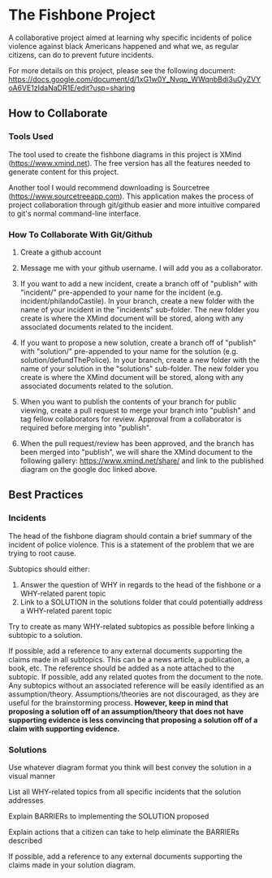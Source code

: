 # The Fishbone Project
A collaborative project aimed at learning why specific incidents of police violence against black Americans happened and what we, as regular citizens, can do to prevent future incidents.

For more details on this project, please see the following document:
https://docs.google.com/document/d/1xG1w0Y_Nvqp_WWqnbBdi3uOyZVYoA6VE1zIdaNaDR1E/edit?usp=sharing

## How to Collaborate
### Tools Used
The tool used to create the fishbone diagrams in this project is XMind (https://www.xmind.net). The free version has all the features needed to generate content for this project.

Another tool I would recommend downloading is Sourcetree (https://www.sourcetreeapp.com). This application makes the process of project collaboration through git/github easier and more intuitive compared to git's normal command-line interface.

### How To Collaborate With Git/Github
1. Create a github account

2. Message me with your github username. I will add you as a collaborator.

3. If you want to add a new incident, create a branch off of "publish" with "incident/" pre-appended to your name for the incident (e.g. incident/philandoCastile). In your branch, create a new folder with the name of your incident in the "incidents" sub-folder. The new folder you create is where the XMind document will be stored, along with any associated documents related to the incident.

4. If you want to propose a new solution, create a branch off of "publish" with "solution/" pre-appended to your name for the solution (e.g. solution/defundThePolice). In your branch, create a new folder with the name of your solution in the "solutions" sub-folder. The new folder you create is where the XMind document will be stored, along with any associated documents related to the solution.

5. When you want to publish the contents of your branch for public viewing, create a pull request to merge your branch into "publish" and tag fellow collaborators for review. Approval from a collaborator is required before merging into "publish".

6. When the pull request/review has been approved, and the branch has been merged into "publish", we will share the XMind document to the following gallery: https://www.xmind.net/share/ and link to the published diagram on the google doc linked above.

## Best Practices

### Incidents
The head of the fishbone diagram should contain a brief summary of the incident of police violence. This is a statement of the problem that we are trying to root cause.

Subtopics should either:
1) Answer the question of WHY in regards to the head of the fishbone or a WHY-related parent topic
2) Link to a SOLUTION in the solutions folder that could potentially address a WHY-related parent topic

Try to create as many WHY-related subtopics as possible before linking a subtopic to a solution.

If possible, add a reference to any external documents supporting the claims made in all subtopics. This can be a news article, a publication, a book, etc. The reference should be added as a note attached to the subtopic. If possible, add any related quotes from the document to the note. Any subtopics without an associated reference will be easily identified as an assumption/theory. Assumptions/theories are not discouraged, as they are useful for the brainstorming process. **However, keep in mind that proposing a solution off of an assumption/theory that does not have supporting evidence is less convincing that proposing a solution off of a claim with supporting evidence.**

### Solutions
Use whatever diagram format you think will best convey the solution in a visual manner

List all WHY-related topics from all specific incidents that the solution addresses

Explain BARRIERs to implementing the SOLUTION proposed

Explain actions that a citizen can take to help eliminate the BARRIERs described

If possible, add a reference to any external documents supporting the claims made in your solution diagram.
